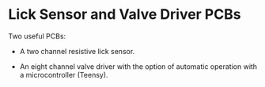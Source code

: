 # Lick Sensor and Valve Driver PCBs

Two useful PCBs:

- A two channel resistive lick sensor.

- An eight channel valve driver with the option of automatic operation with a microcontroller (Teensy).

